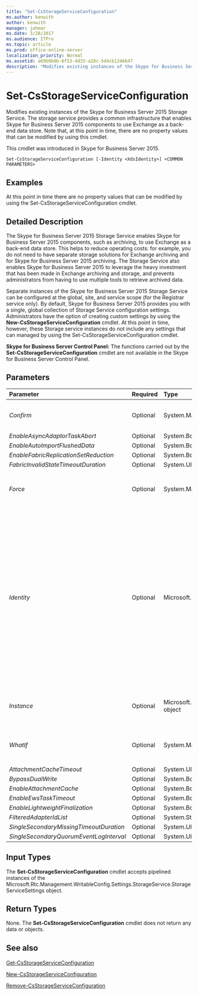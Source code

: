 ```yaml
---
title: "Set-CsStorageServiceConfiguration"
ms.author: kenwith
author: kenwith
manager: johmar
ms.date: 3/28/2017
ms.audience: ITPro
ms.topic: article
ms.prod: office-online-server
localization_priority: Normal
ms.assetid: a69b9b0b-6f53-4d33-a28c-5d4cb1246647
description: "Modifies existing instances of the Skype for Business Server 2015 Storage Service. The storage service provides a common infrastructure that enables Skype for Business Server 2015 components to use Exchange as a back-end data store. Note that, at this point in time, there are no property values that can be modified by using this cmdlet."
---
```


# Set-CsStorageServiceConfiguration
 
Modifies existing instances of the Skype for Business Server 2015 Storage Service. The storage service provides a common infrastructure that enables Skype for Business Server 2015 components to use Exchange as a back-end data store. Note that, at this point in time, there are no property values that can be modified by using this cmdlet.
  
This cmdlet was introduced in Skype for Business Server 2015.
  
```
Set-CsStorageServiceConfiguration [-Identity <XdsIdentity>] <COMMON PARAMETERS>

```

## Examples
<a name="Examples"> </a>

At this point in time there are no property values that can be modified by using the Set-CsStorageServiceConfiguration cmdlet.
  
## Detailed Description
<a name="Examples"> </a>

The Skype for Business Server 2015 Storage Service enables Skype for Business Server 2015 components, such as archiving, to use Exchange as a back-end data store. This helps to reduce operating costs: for example, you do not need to have separate storage solutions for Exchange archiving and for Skype for Business Server 2015 archiving. The Storage Service also enables Skype for Business Server 2015 to leverage the heavy investment that has been made in Exchange archiving and storage, and prevents administrators from having to use multiple tools to retrieve archived data.
  
Separate instances of the Skype for Business Server 2015 Storage Service can be configured at the global, site, and service scope (for the Registrar service only). By default, Skype for Business Server 2015 provides you with a single, global collection of Storage Service configuration settings. Administrators have the option of creating custom settings by using the **New-CsStorageServiceConfiguration** cmdlet. At this point in time, however, these Storage service instances do not include any settings that can managed by using the Set-CsStorageServiceConfiguration cmdlet.
  
 **Skype for Business Server Control Panel:** The functions carried out by the **Set-CsStorageServiceConfiguration** cmdlet are not available in the Skype for Business Server Control Panel.
  
## Parameters
<a name="Examples"> </a>

|**Parameter**|**Required**|**Type**|**Description**|
|:-----|:-----|:-----|:-----|
| _Confirm_ <br/> |Optional  <br/> |System.Management.Automation.SwitchParameter  <br/> |Prompts you for confirmation before executing the command.  <br/> |
| _EnableAsyncAdaptorTaskAbort_ <br/> |Optional  <br/> |System.Boolean  <br/> |PARAMVALUE: $true | $false  <br/> |
| _EnableAutoImportFlushedData_ <br/> |Optional  <br/> |System.Boolean  <br/> |PARAMVALUE: $true | $false  <br/> |
| _EnableFabricReplicationSetReduction_ <br/> |Optional  <br/> |System.Boolean  <br/> |PARAMVALUE: $true | $false  <br/> |
| _FabricInvalidStateTimeoutDuration_ <br/> |Optional  <br/> |System.UInt64  <br/> |PARAMVALUE: UInt64  <br/> |
| _Force_ <br/> |Optional  <br/> |System.Management.Automation.SwitchParameter  <br/> |Suppresses the display of any nonfatal error message that might occur when running the command.  <br/> |
| _Identity_ <br/> |Optional  <br/> |Microsoft.Rtc.Management.Xds.XdsIdentity  <br/> |Unique identifier for the storage service configuration settings to be modified. Storage service configuration settings can be applied to the global, site, or service scope (for the Registrar service only).  <br/> To modify the global settings, use this syntax:  <br/>  `-Identity "global"` <br/> To modify settings configured at the site scope, use syntax similar to this:  <br/>  `-Identity "site:Redmond"` <br/> To modify settings at the service level, use syntax similar to this:  <br/>  `-Identity "service:Registar:atl-cs-001.litwareinc.com"` <br/> |
| _Instance_ <br/> |Optional  <br/> |Microsoft.Rtc.Management.WritableConfig.Settings.storageService.StorageServiceSettings object  <br/> |Allows you to pass a reference to an object to the cmdlet rather than set individual parameter values.  <br/> |
| _WhatIf_ <br/> |Optional  <br/> |System.Management.Automation.SwitchParameter  <br/> |Describes what would happen if you executed the command without actually executing the command.  <br/> |
| _AttachmentCacheTimeout_ <br/> |Optional  <br/> |System.UInt64  <br/> |PARAMVALUE: UInt64  <br/> |
| _BypassDualWrite_ <br/> |Optional  <br/> |System.Boolean  <br/> |PARAMVALUE: $true | $false  <br/> |
| _EnableAttachmentCache_ <br/> |Optional  <br/> |System.Boolean  <br/> |PARAMVALUE: $true | $false  <br/> |
| _EnableEwsTaskTimeout_ <br/> |Optional  <br/> |System.Boolean  <br/> |PARAMVALUE: $true | $false  <br/> |
| _EnableLightweightFinalization_ <br/> |Optional  <br/> |System.Boolean  <br/> |PARAMVALUE: $true | $false  <br/> |
| _FilteredAdapterIdList_ <br/> |Optional  <br/> |System.String  <br/> |PARAMVALUE: String  <br/> |
| _SingleSecondaryMissingTimeoutDuration_ <br/> |Optional  <br/> |System.UInt64  <br/> |PARAMVALUE: UInt64  <br/> |
| _SingleSecondaryQuorumEventLogInterval_ <br/> |Optional  <br/> |System.UInt64  <br/> |PARAMVALUE: UInt64  <br/> |
   
## Input Types
<a name="Examples"> </a>

The **Set-CsStorageServiceConfiguration** cmdlet accepts pipelined instances of the Microsoft.Rtc.Management.WritableConfig.Settings.StorageService.StorageServiceSettings object.
  
## Return Types
<a name="Examples"> </a>

None. The **Set-CsStorageServiceConfiguration** cmdlet does not return any data or objects.
  
## See also
<a name="Examples"> </a>

#### 

[Get-CsStorageServiceConfiguration](get-csstorageserviceconfiguration.md)
  
[New-CsStorageServiceConfiguration](new-csstorageserviceconfiguration.md)
  
[Remove-CsStorageServiceConfiguration](remove-csstorageserviceconfiguration.md)

